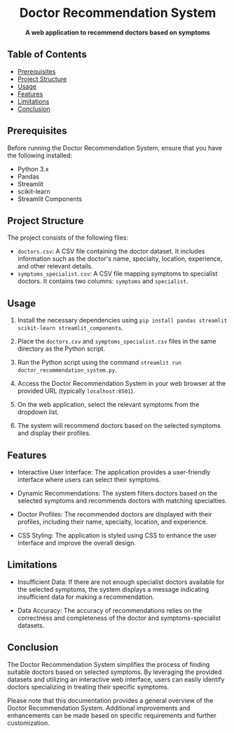 <h1 align="center">Doctor Recommendation System</h1>

<p align="center">
  <strong>A web application to recommend doctors based on symptoms</strong>
</p>

## Table of Contents

- [Prerequisites](#prerequisites)
- [Project Structure](#project-structure)
- [Usage](#usage)
- [Features](#features)
- [Limitations](#limitations)
- [Conclusion](#conclusion)

## Prerequisites

Before running the Doctor Recommendation System, ensure that you have the following installed:

- Python 3.x
- Pandas
- Streamlit
- scikit-learn
- Streamlit Components

## Project Structure

The project consists of the following files:

- `doctors.csv`: A CSV file containing the doctor dataset. It includes information such as the doctor's name, specialty, location, experience, and other relevant details.
- `symptoms_specialist.csv`: A CSV file mapping symptoms to specialist doctors. It contains two columns: `symptoms` and `specialist`.

## Usage

1. Install the necessary dependencies using `pip install pandas streamlit scikit-learn streamlit_components`.

2. Place the `doctors.csv` and `symptoms_specialist.csv` files in the same directory as the Python script.

3. Run the Python script using the command `streamlit run doctor_recommendation_system.py`.

4. Access the Doctor Recommendation System in your web browser at the provided URL (typically `localhost:8501`).

5. On the web application, select the relevant symptoms from the dropdown list.

6. The system will recommend doctors based on the selected symptoms and display their profiles.

## Features

- Interactive User Interface: The application provides a user-friendly interface where users can select their symptoms.

- Dynamic Recommendations: The system filters doctors based on the selected symptoms and recommends doctors with matching specialties.

- Doctor Profiles: The recommended doctors are displayed with their profiles, including their name, specialty, location, and experience.

- CSS Styling: The application is styled using CSS to enhance the user interface and improve the overall design.

## Limitations

- Insufficient Data: If there are not enough specialist doctors available for the selected symptoms, the system displays a message indicating insufficient data for making a recommendation.

- Data Accuracy: The accuracy of recommendations relies on the correctness and completeness of the doctor and symptoms-specialist datasets.

## Conclusion

The Doctor Recommendation System simplifies the process of finding suitable doctors based on selected symptoms. By leveraging the provided datasets and utilizing an interactive web interface, users can easily identify doctors specializing in treating their specific symptoms.

Please note that this documentation provides a general overview of the Doctor Recommendation System. Additional improvements and enhancements can be made based on specific requirements and further customization.
